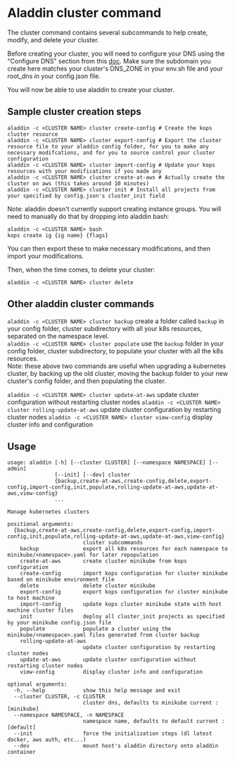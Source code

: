 # Aladdin cluster command
The cluster command contains several subcommands to help create, modify, and delete your cluster. 

Before creating your cluster, you will need to configure your DNS using the "Configure DNS" section from this [doc](https://github.com/kubernetes/kops/blob/master/docs/aws.md). Make sure the subdomain you create here matches your cluster's DNS_ZONE in your env.sh file and your root_dns in your config.json file. 

You will now be able to use aladdin to create your cluster. 

## Sample cluster creation steps
```
aladdin -c <CLUSTER NAME> cluster create-config # Create the kops cluster resource
aladdin -c <CLUSTER NAME> cluster export-config # Export the cluster resource file to your aladdin config folder, for you to make any necessary modifcations, and for you to source control your cluster configuration
aladdin -c <CLUSTER NAME> cluster import-config # Update your kops resources with your modifications if you made any
aladdin -c <CLUSTER NAME> cluster create-at-aws # Actually create the cluster on aws (this takes around 10 minutes)
aladdin -c <CLUSTER NAME> cluster init # Install all projects from your specified by config.json's cluster_init field
```

Note: aladdin doesn't currently support creating instance groups. You will need to manually do that by dropping into aladdin bash:
```
aladdin -c <CLUSTER NAME> bash
kops create ig {ig name} {flags}
```
You can then export these to make necessary modifications, and then import your modifications. 

Then, when the time comes, to delete your cluster:
```
aladdin -c <CLUSTER NAME> cluster delete
```
## Other aladdin cluster commands
`aladdin -c <CLUSTER NAME> cluster backup` create a folder called `backup` in your config folder, cluster subdirectory with all your k8s resources, separated on the namespace level.  
`aladdin -c <CLUSTER NAME> cluster populate` use the `backup` folder in your config folder, cluster subdirectory, to populate your cluster with all the k8s resources.  
Note: these above two commands are useful when upgrading a kubernetes cluster, by backing up the old cluster, moving the backup folder to your new cluster's config folder, and then populating the cluster. 

`aladdin -c <CLUSTER NAME> cluster update-at-aws` update cluster configuration without restarting cluster nodes
`aladdin -c <CLUSTER NAME> cluster rolling-update-at-aws` update cluster configuration by restarting cluster nodes
`aladdin -c <CLUSTER NAME> cluster view-config` display cluster info and configuration

## Usage
```
usage: aladdin [-h] [--cluster CLUSTER] [--namespace NAMESPACE] [--admin]
               [--init] [--dev] cluster
               {backup,create-at-aws,create-config,delete,export-config,import-config,init,populate,rolling-update-at-aws,update-at-aws,view-config}
               ...

Manage kubernetes clusters

positional arguments:
  {backup,create-at-aws,create-config,delete,export-config,import-config,init,populate,rolling-update-at-aws,update-at-aws,view-config}
                        cluster subcommands
    backup              export all k8s resources for each namespace to minikube/<namespace>.yaml for later repopulation
    create-at-aws       create cluster minikube from kops configuration
    create-config       import kops configuration for cluster minikube based on minikube environment file
    delete              delete cluster minikube
    export-config       export kops configuration for cluster minikube to host machine
    import-config       update kops cluster minikube state with host machine cluster files
    init                deploy all cluster_init projects as specified by your minikube config.json file
    populate            populate a cluster using the minikube/<namespace>.yaml files generated from cluster backup
    rolling-update-at-aws
                        update cluster configuration by restarting cluster nodes
    update-at-aws       update cluster configuration without restarting cluster nodes
    view-config         display cluster info and configuration

optional arguments:
  -h, --help            show this help message and exit
  --cluster CLUSTER, -c CLUSTER
                        cluster dns, defaults to minikube current : [minikube]
  --namespace NAMESPACE, -n NAMESPACE
                        namespace name, defaults to default current : [default]
  --init                force the initialization steps (dl latest docker, aws auth, etc...)
  --dev                 mount host's aladdin directory onto aladdin container
```
